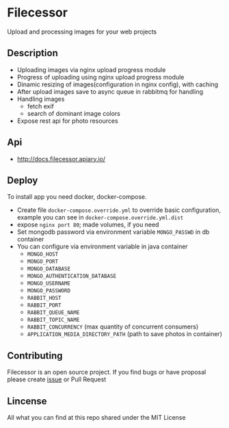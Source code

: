 # Filecessor
Upload and processing images for your web projects

## Description

- Uploading images via nginx upload progress module
- Progress of uploading using nginx upload progress module
- Dinamic resizing of images(configuration in nginx config), with caching
- After upload images save to async queue in rabbitmq for handling
- Handling images
    - fetch exif
    - search of dominant image colors
- Expose rest api for photo resources

## Api 

- http://docs.filecessor.apiary.io/

## Deploy

To install app you need docker, docker-compose.

- Create file `docker-compose.override.yml` to override basic configuration, example you can see in `docker-compose.override.yml.dist`
- expose `nginx port 80`; made volumes, if you need
- Set mongodb password via environment variable `MONGO_PASSWD` in db container
- You can configure via environment variable in java container
    - `MONGO_HOST`
    - `MONGO_PORT`
    - `MONGO_DATABASE`
    - `MONGO_AUTHENTICATION_DATABASE`
    - `MONGO_USERNAME`
    - `MONGO_PASSWORD`
    - `RABBIT_HOST`
    - `RABBIT_PORT`
    - `RABBIT_QUEUE_NAME`
    - `RABBIT_TOPIC_NAME`
    - `RABBIT_CONCURRENCY` (max quantity of concurrent consumers) 
    - `APPLICATION_MEDIA_DIRECTORY_PATH` (path to save photos in container)

## Contributing

Filecessor is an open source project. If you find bugs or have proposal please create [issue](https://github.com/lazy-ants/filecessor/issues) or Pull Request
    
## Lincense

All what you can find at this repo shared under the MIT License
